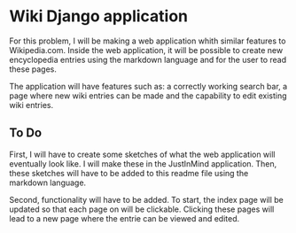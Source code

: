 # Wiki Django application

For this problem, I will be making a web application whith similar features to Wikipedia.com.
Inside the web application, it will be possible to create new encyclopedia entries using the markdown language and for the user to read these pages.

The application will have features such as: a correctly working search bar,
a page where new wiki entries can be made and the capability to edit existing wiki entries. 


## To Do

First, I will have to create some sketches of what the web application will eventually look like. I will make these in the JustInMind application.
Then, these sketches will have to be added to this readme file using the markdown language. 

Second, functionality will have to be added. To start, the index page will be updated so that each page on will be clickable. Clicking these pages will lead to a new page where the entrie can be viewed and edited. 
